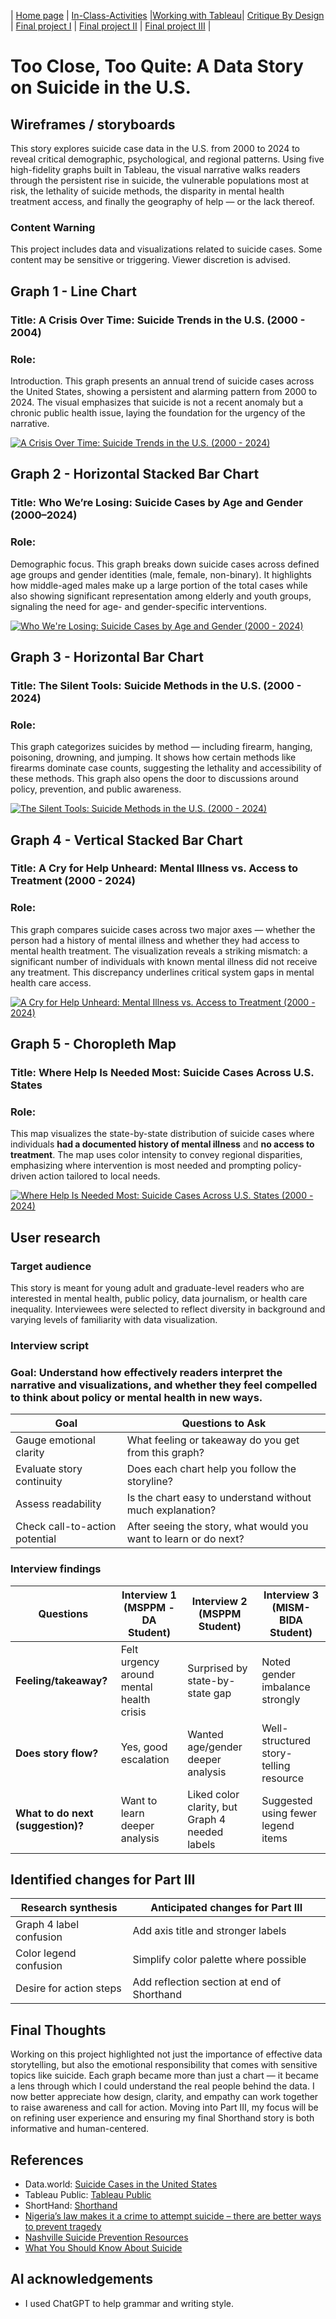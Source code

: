 | [Home page](https://jacobly0506.github.io/hojoon-portfolio/) | [In-Class-Activities](dataviz-examples) |[Working with Tableau](working-with-tableau)| [Critique By Design](critique-by-design) | [Final project I](final-project-part-one) | [Final project II](final-project-part-two) | [Final project III](final-project-part-three) |

# Too Close, Too Quite: A Data Story on Suicide in the U.S.

## Wireframes / storyboards

This story explores suicide case data in the U.S. from 2000 to 2024 to reveal critical demographic, psychological, and regional patterns. Using five high-fidelity graphs built in Tableau, the visual narrative walks readers through the persistent rise in suicide, the vulnerable populations most at risk, the lethality of suicide methods, the disparity in mental health treatment access, and finally the geography of help — or the lack thereof.

### Content Warning

This project includes data and visualizations related to suicide cases. Some content may be sensitive or triggering. Viewer discretion is advised.

## Graph 1 - Line Chart

### Title: A Crisis Over Time: Suicide Trends in the U.S. (2000 - 2004)
### Role: 
Introduction. This graph presents an annual trend of suicide cases across the United States, showing a persistent and alarming pattern from 2000 to 2024. The visual emphasizes that suicide is not a recent anomaly but a chronic public health issue, laying the foundation for the urgency of the narrative.

<div class='tableauPlaceholder' id='viz1744838678416' style='position: relative'><noscript><a href='#'><img alt='A Crisis Over Time: Suicide Trends in the U.S. (2000 - 2024) ' src='https:&#47;&#47;public.tableau.com&#47;static&#47;images&#47;Su&#47;SuicideCaseTrendsintheU_S_2000-2024&#47;2&#47;1_rss.png' style='border: none' /></a></noscript><object class='tableauViz'  style='display:none;'><param name='host_url' value='https%3A%2F%2Fpublic.tableau.com%2F' /> <param name='embed_code_version' value='3' /> <param name='site_root' value='' /><param name='name' value='SuicideCaseTrendsintheU_S_2000-2024&#47;2' /><param name='tabs' value='no' /><param name='toolbar' value='yes' /><param name='static_image' value='https:&#47;&#47;public.tableau.com&#47;static&#47;images&#47;Su&#47;SuicideCaseTrendsintheU_S_2000-2024&#47;2&#47;1.png' /> <param name='animate_transition' value='yes' /><param name='display_static_image' value='yes' /><param name='display_spinner' value='yes' /><param name='display_overlay' value='yes' /><param name='display_count' value='yes' /><param name='language' value='en-US' /></object></div><script type='text/javascript'>                    var divElement = document.getElementById('viz1744838678416');                    var vizElement = divElement.getElementsByTagName('object')[0];                    vizElement.style.width='100%';vizElement.style.height=(divElement.offsetWidth*0.75)+'px';                    var scriptElement = document.createElement('script');                    scriptElement.src = 'https://public.tableau.com/javascripts/api/viz_v1.js';                    vizElement.parentNode.insertBefore(scriptElement, vizElement);</script>

## Graph 2 - Horizontal Stacked Bar Chart

### Title: Who We’re Losing: Suicide Cases by Age and Gender (2000–2024)
### Role: 
Demographic focus. This graph breaks down suicide cases across defined age groups and gender identities (male, female, non-binary). It highlights how middle-aged males make up a large portion of the total cases while also showing significant representation among elderly and youth groups, signaling the need for age- and gender-specific interventions.

<div class='tableauPlaceholder' id='viz1744838866624' style='position: relative'><noscript><a href='#'><img alt='Who We&#39;re Losing: Suicide Cases by Age and Gender (2000 - 2024) ' src='https:&#47;&#47;public.tableau.com&#47;static&#47;images&#47;Wh&#47;WhoWereLosingSuicideCasesbyAgeandGender2000-2024&#47;1&#47;1_rss.png' style='border: none' /></a></noscript><object class='tableauViz'  style='display:none;'><param name='host_url' value='https%3A%2F%2Fpublic.tableau.com%2F' /> <param name='embed_code_version' value='3' /> <param name='site_root' value='' /><param name='name' value='WhoWereLosingSuicideCasesbyAgeandGender2000-2024&#47;1' /><param name='tabs' value='no' /><param name='toolbar' value='yes' /><param name='static_image' value='https:&#47;&#47;public.tableau.com&#47;static&#47;images&#47;Wh&#47;WhoWereLosingSuicideCasesbyAgeandGender2000-2024&#47;1&#47;1.png' /> <param name='animate_transition' value='yes' /><param name='display_static_image' value='yes' /><param name='display_spinner' value='yes' /><param name='display_overlay' value='yes' /><param name='display_count' value='yes' /><param name='language' value='en-US' /></object></div><script type='text/javascript'>                    var divElement = document.getElementById('viz1744838866624');                    var vizElement = divElement.getElementsByTagName('object')[0];                    vizElement.style.width='100%';vizElement.style.height=(divElement.offsetWidth*0.75)+'px';                    var scriptElement = document.createElement('script');                    scriptElement.src = 'https://public.tableau.com/javascripts/api/viz_v1.js';                    vizElement.parentNode.insertBefore(scriptElement, vizElement);</script>

## Graph 3 - Horizontal Bar Chart

### Title: The Silent Tools: Suicide Methods in the U.S. (2000 - 2024)
### Role: 
This graph categorizes suicides by method — including firearm, hanging, poisoning, drowning, and jumping. It shows how certain methods like firearms dominate case counts, suggesting the lethality and accessibility of these methods. This graph also opens the door to discussions around policy, prevention, and public awareness.

<div class='tableauPlaceholder' id='viz1744838982871' style='position: relative'><noscript><a href='#'><img alt='The Silent Tools: Suicide Methods in the U.S. (2000 - 2024) ' src='https:&#47;&#47;public.tableau.com&#47;static&#47;images&#47;Th&#47;TheSilentToolsSuicideMethodsintheU_S_2000-2024&#47;1&#47;1_rss.png' style='border: none' /></a></noscript><object class='tableauViz'  style='display:none;'><param name='host_url' value='https%3A%2F%2Fpublic.tableau.com%2F' /> <param name='embed_code_version' value='3' /> <param name='site_root' value='' /><param name='name' value='TheSilentToolsSuicideMethodsintheU_S_2000-2024&#47;1' /><param name='tabs' value='no' /><param name='toolbar' value='yes' /><param name='static_image' value='https:&#47;&#47;public.tableau.com&#47;static&#47;images&#47;Th&#47;TheSilentToolsSuicideMethodsintheU_S_2000-2024&#47;1&#47;1.png' /> <param name='animate_transition' value='yes' /><param name='display_static_image' value='yes' /><param name='display_spinner' value='yes' /><param name='display_overlay' value='yes' /><param name='display_count' value='yes' /><param name='language' value='en-US' /></object></div><script type='text/javascript'>                    var divElement = document.getElementById('viz1744838982871');                    var vizElement = divElement.getElementsByTagName('object')[0];                    vizElement.style.width='100%';vizElement.style.height=(divElement.offsetWidth*0.75)+'px';                    var scriptElement = document.createElement('script');                    scriptElement.src = 'https://public.tableau.com/javascripts/api/viz_v1.js';                    vizElement.parentNode.insertBefore(scriptElement, vizElement);</script>

## Graph 4 - Vertical Stacked Bar Chart

### Title: A Cry for Help Unheard: Mental Illness vs. Access to Treatment (2000 - 2024)
### Role:
This graph compares suicide cases across two major axes — whether the person had a history of mental illness and whether they had access to mental health treatment. The visualization reveals a striking mismatch: a significant number of individuals with known mental illness did not receive any treatment. This discrepancy underlines critical system gaps in mental health care access.

<div class='tableauPlaceholder' id='viz1744839025052' style='position: relative'><noscript><a href='#'><img alt='A Cry for Help Unheard: Mental Illness vs. Access to Treatment (2000 - 2024) ' src='https:&#47;&#47;public.tableau.com&#47;static&#47;images&#47;AC&#47;ACryforHelpUnheardMentalIllnessvs_AccesstoTreatment&#47;3&#47;1_rss.png' style='border: none' /></a></noscript><object class='tableauViz'  style='display:none;'><param name='host_url' value='https%3A%2F%2Fpublic.tableau.com%2F' /> <param name='embed_code_version' value='3' /> <param name='site_root' value='' /><param name='name' value='ACryforHelpUnheardMentalIllnessvs_AccesstoTreatment&#47;3' /><param name='tabs' value='no' /><param name='toolbar' value='yes' /><param name='static_image' value='https:&#47;&#47;public.tableau.com&#47;static&#47;images&#47;AC&#47;ACryforHelpUnheardMentalIllnessvs_AccesstoTreatment&#47;3&#47;1.png' /> <param name='animate_transition' value='yes' /><param name='display_static_image' value='yes' /><param name='display_spinner' value='yes' /><param name='display_overlay' value='yes' /><param name='display_count' value='yes' /><param name='language' value='en-US' /></object></div><script type='text/javascript'>                    var divElement = document.getElementById('viz1744839025052');                    var vizElement = divElement.getElementsByTagName('object')[0];                    vizElement.style.width='100%';vizElement.style.height=(divElement.offsetWidth*0.75)+'px';                    var scriptElement = document.createElement('script');                    scriptElement.src = 'https://public.tableau.com/javascripts/api/viz_v1.js';                    vizElement.parentNode.insertBefore(scriptElement, vizElement);</script>

## Graph 5 - Choropleth Map

### Title: Where Help Is Needed Most: Suicide Cases Across U.S. States
### Role:
This map visualizes the state-by-state distribution of suicide cases where individuals **had a documented history of mental illness** and **no access to treatment**. The map uses color intensity to convey regional disparities, emphasizing where intervention is most needed and prompting policy-driven action tailored to local needs.

<div class='tableauPlaceholder' id='viz1744839109639' style='position: relative'><noscript><a href='#'><img alt='Where Help Is Needed Most: Suicide Cases Across U.S. States (2000 - 2024) ' src='https:&#47;&#47;public.tableau.com&#47;static&#47;images&#47;Wh&#47;WhereHelpIsNeededMostSuicideCasesAcrossU_S_States2000-2024&#47;1&#47;1_rss.png' style='border: none' /></a></noscript><object class='tableauViz'  style='display:none;'><param name='host_url' value='https%3A%2F%2Fpublic.tableau.com%2F' /> <param name='embed_code_version' value='3' /> <param name='site_root' value='' /><param name='name' value='WhereHelpIsNeededMostSuicideCasesAcrossU_S_States2000-2024&#47;1' /><param name='tabs' value='no' /><param name='toolbar' value='yes' /><param name='static_image' value='https:&#47;&#47;public.tableau.com&#47;static&#47;images&#47;Wh&#47;WhereHelpIsNeededMostSuicideCasesAcrossU_S_States2000-2024&#47;1&#47;1.png' /> <param name='animate_transition' value='yes' /><param name='display_static_image' value='yes' /><param name='display_spinner' value='yes' /><param name='display_overlay' value='yes' /><param name='display_count' value='yes' /><param name='language' value='en-US' /></object></div><script type='text/javascript'>                    var divElement = document.getElementById('viz1744839109639');                    var vizElement = divElement.getElementsByTagName('object')[0];                    vizElement.style.width='100%';vizElement.style.height=(divElement.offsetWidth*0.75)+'px';                    var scriptElement = document.createElement('script');                    scriptElement.src = 'https://public.tableau.com/javascripts/api/viz_v1.js';                    vizElement.parentNode.insertBefore(scriptElement, vizElement);  </script>

## User research 

### Target audience
This story is meant for young adult and graduate-level readers who are interested in mental health, public policy, data journalism, or health care inequality. Interviewees were selected to reflect diversity in background and varying levels of familiarity with data visualization.

### Interview script

### Goal: Understand how effectively readers interpret the narrative and visualizations, and whether they feel compelled to think about policy or mental health in new ways.

| Goal | Questions to Ask |
|------|------------------|
|Gauge emotional clarity|What feeling or takeaway do you get from this graph?|
|Evaluate story continuity|Does each chart help you follow the storyline?|
|Assess readability|Is the chart easy to understand without much explanation?|
|Check call-to-action potential|After seeing the story, what would you want to learn or do next?|

### Interview findings

| Questions               | Interview 1 (MSPPM - DA Student) | Interview 2 (MSPPM Student) | Interview 3 (MISM-BIDA Student) |
|-------------------------|--------------------------------|-------------|-------------|
|**Feeling/takeaway?**| Felt urgency around mental health crisis|Surprised by state-by-state gap|Noted gender imbalance strongly|
|**Does story flow?**|Yes, good escalation|Wanted age/gender deeper analysis|Well-structured story-telling resource|
|**What to do next (suggestion)?**|Want to learn deeper analysis|Liked color clarity, but Graph 4 needed labels|Suggested using fewer legend items|


## Identified changes for Part III

| Research synthesis                       | Anticipated changes for Part III                                                |
|------------------------------------------|---------------------------------------------------------------------------------|
| Graph 4 label confusion | Add axis title and stronger labels |
| Color legend confusion  | Simplify color palette where possible  |
| Desire for action steps  |Add reflection section at end of Shorthand    |


## Final Thoughts

Working on this project highlighted not just the importance of effective data storytelling, but also the emotional responsibility that comes with sensitive topics like suicide. Each graph became more than just a chart — it became a lens through which I could understand the real people behind the data. I now better appreciate how design, clarity, and empathy can work together to raise awareness and call for action. Moving into Part III, my focus will be on refining user experience and ensuring my final Shorthand story is both informative and human-centered.

## References

- Data.world: [Suicide Cases in the United States](https://data.world/guy-govt/suicide-cases-in-the-united-states)
- Tableau Public: [Tableau Public](https://public.tableau.com/app/profile/hojoon.lee/vizzes)
- ShortHand: [Shorthand](https://carnegiemellon.shorthandstories.com/unheard-crisis/index.html)
- [Nigeria’s law makes it a crime to attempt suicide – there are better ways to prevent tragedy](https://theconversation.com/nigerias-law-makes-it-a-crime-to-attempt-suicide-there-are-better-ways-to-prevent-tragedy-169398)
- [Nashville Suicide Prevention Resources](https://southeastaddictiontn.com/nashville-suicide-prevention-resources/)
- [What You Should Know About Suicide](https://www.healthline.com/health/suicide-and-suicidal-behavior)

## AI acknowledgements

- I used ChatGPT to help grammar and writing style.
